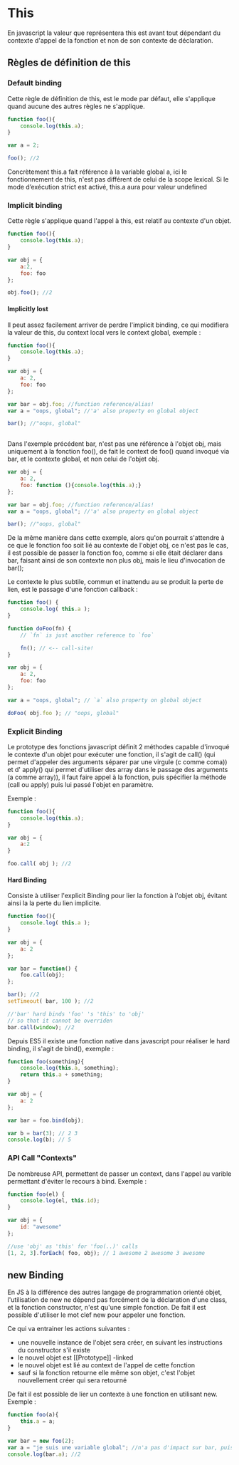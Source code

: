 # This
En javascript la valeur que représentera this est avant tout dépendant du contexte d'appel de la fonction et non de son contexte de déclaration.

## Règles de définition de this
### Default binding
Cette règle de définition de this, est le mode par défaut, elle s'applique quand aucune des autres règles ne s'applique.

```js
function foo(){
    console.log(this.a);
}

var a = 2;

foo(); //2
```

Concrètement this.a fait référence à la variable global a, ici le fonctionnement de this, n'est pas différent de celui de la scope lexical. Si le mode d’exécution strict est activé, this.a aura pour valeur undefined

### Implicit binding
Cette règle s'applique quand l'appel à this, est relatif au contexte d'un objet.

```js
function foo(){
    console.log(this.a);
}

var obj = {
    a:2,
    foo: foo
};

obj.foo(); //2
```

#### Implicitly lost
Il peut assez facilement arriver de perdre l'implicit binding, ce qui modifiera la valeur de this, du context local vers le context global, exemple :
```js
function foo(){
    console.log(this.a);
}

var obj = {
    a: 2,
    foo: foo
};

var bar = obj.foo; //function reference/alias!
var a = "oops, global"; //'a' also property on global object

bar(); //"oops, global"
    
```
Dans l'exemple précédent bar, n'est pas une référence à l'objet obj, mais uniquement à la fonction foo(), de fait le context de foo() quand invoqué via bar, et le contexte global, et non celui de l'objet obj.

```js
var obj = {
    a: 2,
    foo: function (){console.log(this.a);}
};

var bar = obj.foo; //function reference/alias!
var a = "oops, global"; //'a' also property on global object

bar(); //"oops, global"
```
De la même manière dans cette exemple, alors qu'on pourrait s'attendre à ce que le fonction foo soit lié au contexte de l'objet obj, ce n'est pas le cas, il est possible de passer la fonction foo, comme si elle était déclarer dans bar, faisant ainsi de son contexte non plus obj, mais le lieu d'invocation de bar();

Le contexte le plus subtile, commun et inattendu au se produit la perte de lien, est le passage d'une fonction callback :

```js
function foo() {
	console.log( this.a );
}

function doFoo(fn) {
	// `fn` is just another reference to `foo`

	fn(); // <-- call-site!
}

var obj = {
	a: 2,
	foo: foo
};

var a = "oops, global"; // `a` also property on global object

doFoo( obj.foo ); // "oops, global"
```
### Explicit Binding
Le prototype des fonctions javascript définit 2 méthodes capable d'invoqué le contexte d'un objet pour exécuter une fonction, il s'agit de call() (qui permet d'appeler des arguments séparer par une virgule (c comme coma)) et d' apply() qui permet d'utiliser des array dans le passage des arguments (a comme array)), il faut faire appel à la fonction, puis spécifier la méthode (call ou apply) puis lui passé l'objet en paramètre.

Exemple :
```js
function foo(){
    console.log(this.a);
}

var obj = {
    a:2
}

foo.call( obj ); //2
```
#### Hard Binding
Consiste à utiliser l'explicit Binding pour lier la fonction à l'objet obj, évitant ainsi la la perte du lien implicite.

```js
function foo(){
    console.log( this.a );
}

var obj = {
    a: 2
};

var bar = function() {
    foo.call(obj);
};

bar(); //2
setTimeout( bar, 100 ); //2

//'bar' hard binds 'foo' 's 'this' to 'obj'
// so that it cannot be overriden
bar.call(window); //2
```
Depuis ES5 il existe une fonction native dans javascript pour réaliser le hard binding, il s'agit de bind(), exemple :
```js
function foo(something){
    console.log(this.a, something);
    return this.a + something;
}

var obj = {
    a: 2
};

var bar = foo.bind(obj);

var b = bar(3); // 2 3
console.log(b); // 5
```

### API Call "Contexts"
De nombreuse API, permettent de passer un context, dans l'appel au varible permettant d'éviter le recours à bind. Exemple :
```js
function foo(el) {
    console.log(el, this.id);
}

var obj = {
    id: "awesome"
};

//use 'obj' as 'this' for 'foo(..)' calls
[1, 2, 3].forEach( foo, obj); // 1 awesome 2 awesome 3 awesome
```

## new Binding

En JS à la différence des autres langage de programmation orienté objet, l'utilisation de new ne dépend pas forcément de la déclaration d'une class, et la fonction constructor, n'est qu'une simple fonction. De fait il est possible d'utiliser le mot clef new pour appeler une fonction.

Ce qui va entrainer les actions suivantes :

- une nouvelle instance de l'objet sera créer, en suivant les instructions du constructor s'il existe
- le nouvel objet est [[Prototype]] -linked
- le nouvel objet est lié au context de l'appel de cette fonction
- sauf si la fonction retourne elle même son objet, c'est l'objet nouvellement créer qui sera retourné

De fait il est possible de lier un contexte à une fonction en utilisant new. Exemple :

```js
function foo(a){
    this.a = a;
}

var bar = new foo(2);
var a = "je suis une variable global"; //n'a pas d'impact sur bar, puisque 
console.log(bar.a); //2
```
<!--stackedit_data:
eyJoaXN0b3J5IjpbLTU5MDc3ODgyNywtMTExMzc5MzE5MywtND
Q3MTcwNzMsLTY4NDU2MjgwNCwtMTIxMzQwMTI3MiwtMTM0NDk5
MzYyNSwtMTY3OTI3MTQ5OSwtODQ2MzAzNDA0LC0xNDMxNzY3NT
QxLDE0MzE2MTAxMSwyMTI4NDU4MDcxLDE5MDYxODUxODMsMTc4
NDU1NzU0MywtMTc3NjU0OTY0MCwtMzA0NzE1OTI1LC0yMDg4Nz
Q2NjEyXX0=
-->